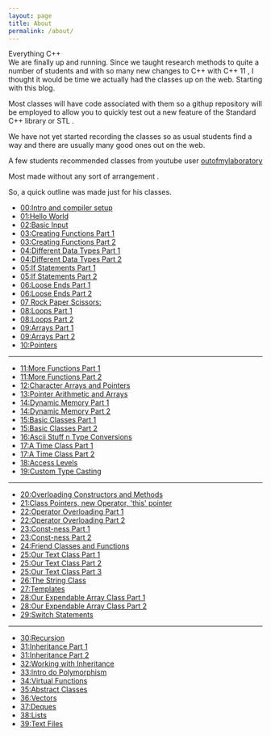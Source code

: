 ```yaml
---
layout: page
title: About
permalink: /about/
---
```

<div class="man-title">
  Everything C++
</div>
<div class="manual manual-title">
  We are finally up and running. Since we taught research methods
to quite a number of students and with so many new changes to C++
with C++ 11 , I thought it would be time we actually had the classes 
up on the web. Starting with this blog.

Most classes will have code associated with them so a githup repository will
be employed to allow you to quickly test out a new feature of the Standard C++ 
library or STL . 

We have not yet started recording the classes so as usual students find a way and
there are usually many good ones out on the web. 

A few students recommended classes from youtube user 
[outofmylaboratory](https://www.youtube.com/channel/UCCSm8MPjn4367k0gHlX2U_A)

Most made without any sort of arrangement .

So, a quick outline was made just for his classes.





<ul>
  <li><a href="https://www.youtube.com/watch?v=o4Pf8C793Ko" target="_blank">00:Intro and compiler setup</a></li>
  <li><a href="https://www.youtube.com/watch?v=US2CKZHWqk4" target="_blank">01:Hello World </a></li>
  <li><a href="https://www.youtube.com/watch?v=or0ybBPA2KQ" target="_blank">02:Basic Input </a></li>
  <li><a href="https://www.youtube.com/watch?v=oFRXH7dqJ6o" target="_blank">03:Creating Functions Part 1 </a></li>
  <li><a href="https://www.youtube.com/watch?v=AZss3aqDz28" target="_blank">03:Creating Functions Part 2 </a></li>
  <li><a href="https://www.youtube.com/watch?v=TawEP9hIxpw" target="_blank">04:Different Data Types Part 1 </a></li>
  <li><a href="https://www.youtube.com/watch?v=nIDrwa-nSpw" target="_blank">04:Different Data Types Part 2 </a></li>
  <li><a href="https://www.youtube.com/watch?v=FSyO6MjnqZM" target="_blank">05:If Statements Part 1 </a></li>
  <li><a href="https://www.youtube.com/watch?v=MCcLylJnXZ8" target="_blank">05:If Statements Part 2 </a></li>
  <li><a href="https://www.youtube.com/watch?v=Kc1zJ3FpRfA" target="_blank">06:Loose Ends Part 1 </a></li>
  <li><a href="https://www.youtube.com/watch?v=ZiuRzVms3zU" target="_blank">06:Loose Ends Part 2 </a></li>
  <li><a href="https://www.youtube.com/watch?v=vqNaHBToG5Q" target="_blank">07 Rock Paper Scissors: </a></li>
  <li><a href="https://www.youtube.com/watch?v=W_t-xn0rBWo" target="_blank">08:Loops Part 1 </a></li>
  <li><a href="https://www.youtube.com/watch?v=v0YWWcbEw-I" target="_blank">08:Loops Part 2 </a></li>
  <li><a href="https://www.youtube.com/watch?v=3pPvexv_PO0" target="_blank">09:Arrays Part 1 </a></li>
  <li><a href="https://www.youtube.com/watch?v=3sIxpZ6sC7U" target="_blank">09:Arrays Part 2 </a></li>
  <li><a href="https://www.youtube.com/watch?v=YbaJ6h-GmME" target="_blank">10:Pointers </a></li>

</ul>  
<hr>
<ul>
  <li><a href="https://www.youtube.com/watch?v=YbaJ6h-GmME" target="_blank">11:More Functions Part 1 </a></li>
  <li><a href="https://www.youtube.com/watch?v=Jch_lVLDNp4" target="_blank">11:More Functions Part 2 </a></li>
  <li><a href="https://www.youtube.com/watch?v=8KfdbhrUFaE" target="_blank">12:Character Arrays and Pointers </a></li>
  <li><a href="https://www.youtube.com/watch?v=T8bjEaVj-_Y" target="_blank">13:Pointer Arithmetic and Arrays </a></li>
  <li><a href="https://www.youtube.com/watch?v=3FVm_Sdr8ZE" target="_blank">14:Dynamic Memory Part 1 </a></li>
  <li><a href="https://www.youtube.com/watch?v=1cJd9xLEpvk" target="_blank">14:Dynamic Memory Part 2 </a></li>
  <li><a href="https://www.youtube.com/watch?v=UAdFVXIKw7I" target="_blank">15:Basic Classes Part 1 </a></li>
  <li><a href="https://www.youtube.com/watch?v=Y8jyRvYBOgU" target="_blank">15:Basic Classes Part 2 </a></li>

  <li><a href="https://www.youtube.com/watch?v=0J549N2hIzg" target="_blank">16:Ascii Stuff n Type Conversions </a></li>
  <li><a href="https://www.youtube.com/watch?v=0csJVj-RY9E" target="_blank">17:A Time Class Part 1 </a></li>
  <li><a href="https://www.youtube.com/watch?v=2jgTrGlX0hc" target="_blank">17:A Time Class Part 2 </a></li>
  <li><a href="https://www.youtube.com/watch?v=wEI1eha2jC0" target="_blank">18:Access Levels </a></li>
  <li><a href="https://www.youtube.com/watch?v=Od2krfSwVdY" target="_blank">19:Custom Type Casting </a></li>

</ul>  

<hr>
<ul>
  <li><a href="https://www.youtube.com/watch?v=TZJJdI7Mg4o" target="_blank">20:Overloading Constructors and Methods </a></li>
  <li><a href="https://www.youtube.com/watch?v=lpQF-hCyB18" target="_blank">21:Class Pointers, new Operator, 'this' pointer </a></li>
  <li><a href="https://www.youtube.com/watch?v=hiog9Y-683w" target="_blank">22:Operator Overloading Part 1 </a></li>
  <li><a href="https://www.youtube.com/watch?v=2jyHA4aiyXc" target="_blank">22:Operator Overloading Part 2 </a></li>
  <li><a href="https://www.youtube.com/watch?v=vr2PET3DhBE" target="_blank">23:Const-ness Part 1 </a></li>
  <li><a href="https://www.youtube.com/watch?v=b1O63rW76tk" target="_blank">23:Const-ness Part 2 </a></li>
  <li><a href="https://www.youtube.com/watch?v=V7yU-WAS2as" target="_blank">24:Friend Classes and Functions </a></li>
  <li><a href="https://www.youtube.com/watch?v=G17gRNyVPjM" target="_blank">25:Our Text Class Part 1 </a></li>
  <li><a href="https://www.youtube.com/watch?v=w8WW_kFSMzQ" target="_blank">25:Our Text Class Part 2 </a></li>
  <li><a href="https://www.youtube.com/watch?v=Y-kJnL5_Wzg" target="_blank">25:Our Text Class Part 3 </a></li>
  <li><a href="https://www.youtube.com/watch?v=hi0Q3itj9Gg" target="_blank">26:The String Class </a></li>

  <li><a href="https://www.youtube.com/watch?v=BwOQqqRwgpA" target="_blank">27:Templates </a></li>
  <li><a href="https://www.youtube.com/watch?v=GoMNA4dYXvE" target="_blank">28:Our Expendable Array Class Part 1 </a></li>
  <li><a href="https://www.youtube.com/watch?v=qJ9Wux6jtpw" target="_blank">28:Our Expendable Array Class Part 2 </a></li>
  <li><a href="https://www.youtube.com/watch?v=phSG5s9Pwfg" target="_blank">29:Switch Statements </a></li>


</ul> 

<hr>
<ul>

  <li><a href="https://www.youtube.com/watch?v=kwFMkruKI8Y" target="_blank">30:Recursion </a></li>
  <li><a href="https://www.youtube.com/watch?v=DdVldJOPzfk" target="_blank">31:Inheritance Part 1 </a></li>
  <li><a href="https://www.youtube.com/watch?v=6UmdRDCeovk" target="_blank">31:Inheritance Part 2 </a></li>


  <li><a href="https://www.youtube.com/watch?v=qwLrXOIzWdg" target="_blank">32:Working with Inheritance </a></li>
  <li><a href="https://www.youtube.com/watch?v=gEAZob_mMRk" target="_blank">33:Intro do Polymorphism </a></li>
  <li><a href="https://www.youtube.com/watch?v=9nqYpxKm26A" target="_blank">34:Virtual Functions </a></li>
  <li><a href="https://www.youtube.com/watch?v=MIc3Kyq-5dc" target="_blank">35:Abstract Classes </a></li>
  <li><a href="https://www.youtube.com/watch?v=8-65K0qq-P4" target="_blank">36:Vectors </a></li>
  <li><a href="https://www.youtube.com/watch?v=lahmSv8ux4A" target="_blank">37:Deques </a></li>
  <li><a href="https://www.youtube.com/watch?v=lSIoWv92rrU" target="_blank">38:Lists </a></li>
  <li><a href="https://www.youtube.com/watch?v=h4XdQ1JCEA8" target="_blank">39:Text Files </a></li>

</ul> 

  </div>
<p>  <div class="manual-content">
</p>
</div>


